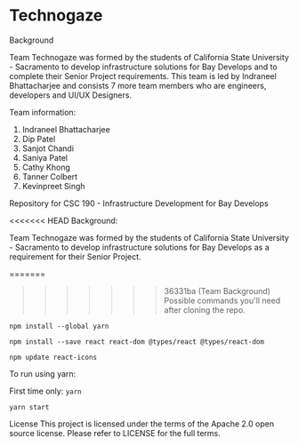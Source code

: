 # Technogaze

Background

Team Technogaze was formed by the students of California State University - Sacramento to develop infrastructure solutions for Bay Develops and to complete their Senior Project requirements. This team is led by Indraneel Bhattacharjee and consists 7 more team members who are engineers, developers and UI/UX Designers.

Team information:

1. Indraneel Bhattacharjee
2. Dip Patel
3. Sanjot Chandi
4. Saniya Patel
5. Cathy Khong
6. Tanner Colbert
7. Kevinpreet Singh

Repository for CSC 190 - Infrastructure Development for Bay Develops

<<<<<<< HEAD
Background:

Team Technogaze was formed by the students of California State University - Sacramento to develop infrastructure solutions for Bay Develops as a requirement for their Senior Project.

=======
>>>>>>> 36331ba (Team Background)
Possible commands you'll need after cloning the repo.

`npm install --global yarn`

`npm install --save react react-dom @types/react @types/react-dom`

`npm update react-icons`

To run using yarn:

First time only: `yarn`

`yarn start `

License
This project is licensed under the terms of the Apache 2.0 open source license. Please refer to LICENSE for the full terms.
